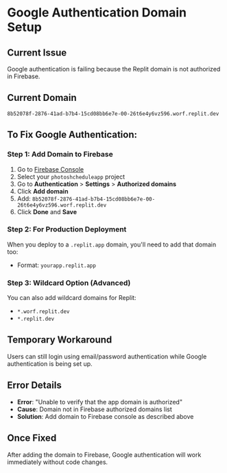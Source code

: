 # Google Authentication Domain Setup

## Current Issue
Google authentication is failing because the Replit domain is not authorized in Firebase.

## Current Domain
`8b52078f-2876-41ad-b7b4-15cd08bb6e7e-00-26t6e4y6vz596.worf.replit.dev`

## To Fix Google Authentication:

### Step 1: Add Domain to Firebase
1. Go to [Firebase Console](https://console.firebase.google.com/)
2. Select your `photoshcheduleapp` project
3. Go to **Authentication** > **Settings** > **Authorized domains**
4. Click **Add domain**
5. Add: `8b52078f-2876-41ad-b7b4-15cd08bb6e7e-00-26t6e4y6vz596.worf.replit.dev`
6. Click **Done** and **Save**

### Step 2: For Production Deployment
When you deploy to a `.replit.app` domain, you'll need to add that domain too:
- Format: `yourapp.replit.app`

### Step 3: Wildcard Option (Advanced)
You can also add wildcard domains for Replit:
- `*.worf.replit.dev`
- `*.replit.dev`

## Temporary Workaround
Users can still login using email/password authentication while Google authentication is being set up.

## Error Details
- **Error**: "Unable to verify that the app domain is authorized"
- **Cause**: Domain not in Firebase authorized domains list
- **Solution**: Add domain to Firebase console as described above

## Once Fixed
After adding the domain to Firebase, Google authentication will work immediately without code changes.